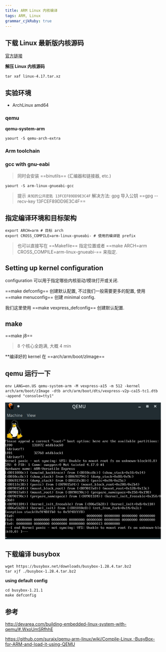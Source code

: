 ```yaml
---
title: ARM Linux 内核编译
tags: ARM, Linux
grammar_cjkRuby: true
---
```



## 下载 Linux 最新版内核源码

[官方链接](https://cdn.kernel.org/pub/linux/kernel/v4.x/linux-4.17.tar.xz)

**解压 Linux 内核源码**

```shell
tar xaf linux-4.17.tar.xz 
```

## 实验环境

* ArchLinux amd64

### qemu

**qemu-system-arm**

```shell
yaourt -S qemu-arch-extra
```

### Arm toolchain

### gcc with gnu-eabi

> 同时会安装 ==binutils== (汇编器和链接器, etc.)


```shell
yaourt -S arm-linux-gnueabi-gcc
```

> 提示 `未知的公共密匙 13FCEF89DD9E3C4F`
> 解决方法: gpg 导入公钥 ==gpg --recv-key 13FCEF89DD9E3C4F==

## 指定编译环境和目标架构

```shell
export ARCH=arm # 目标 arch
export CROSS_COMPILE=arm-linux-gnueabi- # 使用的编译链 prefix
```

> 也可以直接写在 ==Makefile== 指定位置或者 ==make ARCH=arm CROSS_COMPILE=arm-linux-gnueabi-== 来指定.

## Setting up kernel configuration

configuration 可以用于指定哪些内核驱动/模块打开或关闭.

==make defconfig== 创建默认配置, 不过我们一般需要更多的配置, 使用 ==make menuconfig== 创建 minimal config.

我们这里使用 ==make vexpress_defconfig== 创建默认配置.

## make

==make j8==

> 8 个核心全跑满, 大概 4 min

**编译好的 kernel 在 ==arch/arm/boot/zImage==

## qemu 运行一下

```
env LANG=en.US qemu-system-arm -M vexpress-a15 -m 512 -kernel arch/arm/boot/zImage -dtb arch/arm/boot/dts/vexpress-v2p-ca15-tc1.dtb -append "console=tty1"
```

![效果图](./images/1528441438781.png)

## 下载编译 busybox

```shell
wget https://busybox.net/downloads/busybox-1.28.4.tar.bz2
tar xjf ./busybox-1.28.4.tar.bz2
```

**using default config**

```shell
cd busybox-1.21.1
make defconfig
```

## 参考

http://devarea.com/building-embedded-linux-system-with-qemu/#.WxoUmSRfhhE

https://github.com/surajx/qemu-arm-linux/wiki/Compile-Linux,-BusyBox-for-ARM-and-load-it-using-QEMU
